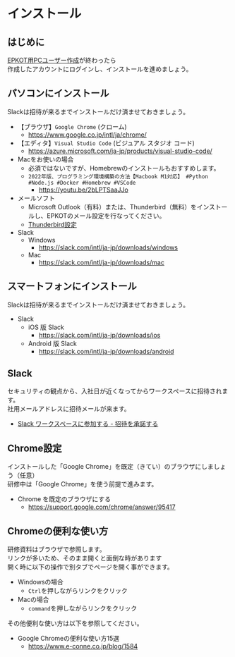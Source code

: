 # インストール

## はじめに

[EPKOT用PCユーザー作成](./../epkot-user/index.md)が終わったら  
作成したアカウントにログインし、インストールを進めましょう。  

## パソコンにインストール

Slackは招待が来るまでインストールだけ済ませておきましょう。

- 【ブラウザ】`Google Chrome` (クローム)
  - <https://www.google.co.jp/intl/ja/chrome/>
- 【エディタ】`Visual Studio Code` (ビジュアル スタジオ コード)
  - <https://azure.microsoft.com/ja-jp/products/visual-studio-code/>
- Macをお使いの場合
  - 必須ではないですが、Homebrewのインストールもおすすめします。
  - `2022年版、プログラミング環境構築の方法【Macbook M1対応】 #Python #Node.js #Docker #Homebrew #VSCode`
    - <https://youtu.be/2bLPTSaaJJo>
- メールソフト
  - Microsoft Outlook（有料）または、Thunderbird（無料）をインストールし、EPKOTのメール設定を行なってください。
  - [Thunderbird設定](./../../thunderbird/index.md)
- Slack
  - Windows
    - <https://slack.com/intl/ja-jp/downloads/windows>
  - Mac
    - <https://slack.com/intl/ja-jp/downloads/mac>

## スマートフォンにインストール

Slackは招待が来るまでインストールだけ済ませておきましょう。

- Slack
  - iOS 版 Slack
    - <https://slack.com/intl/ja-jp/downloads/ios>
  - Android 版 Slack
    - <https://slack.com/intl/ja-jp/downloads/android>

## Slack

セキュリティの観点から、入社日が近くなってからワークスペースに招待されます。  
社用メールアドレスに招待メールが来ます。

- [Slack ワークスペースに参加する - 招待を承諾する](https://slack.com/intl/ja-jp/help/articles/212675257-Slack-%E3%83%AF%E3%83%BC%E3%82%AF%E3%82%B9%E3%83%9A%E3%83%BC%E3%82%B9%E3%81%AB%E5%8F%82%E5%8A%A0%E3%81%99%E3%82%8B#u25307u24453u12434u25215u35582u12377u12427)

## Chrome設定

インストールした「Google Chrome」を既定（きてい）のブラウザにしましょう（任意）  
研修中は「Google Chrome」を使う前提で進みます。

- Chrome を既定のブラウザにする
  - <https://support.google.com/chrome/answer/95417>

## Chromeの便利な使い方

研修資料はブラウザで参照します。  
リンクが多いため、そのまま開くと面倒な時があります  
開く時に以下の操作で別タブでページを開く事ができます。

- Windowsの場合
  - `Ctrl`を押しながらリンクをクリック
- Macの場合
  - `command`を押しながらリンクをクリック

その他便利な使い方は以下を参照してください。

- Google Chromeの便利な使い方15選
  - <https://www.e-conne.co.jp/blog/1584>
